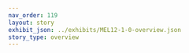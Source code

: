 ```yaml
---
nav_order: 119
layout: story
exhibit_json: ../exhibits/MEL12-1-0-overview.json
story_type: overview
---
```

